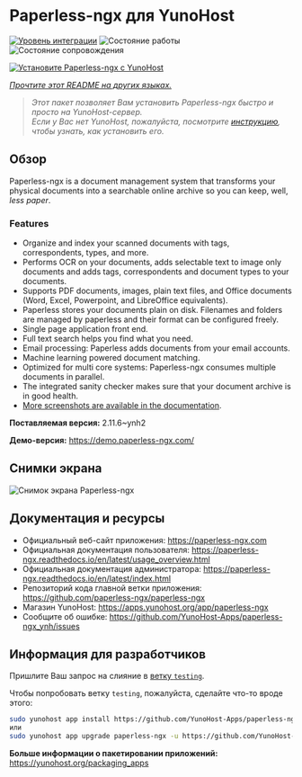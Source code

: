 <!--
Важно: этот README был автоматически сгенерирован <https://github.com/YunoHost/apps/tree/master/tools/readme_generator>
Он НЕ ДОЛЖЕН редактироваться вручную.
-->

# Paperless-ngx для YunoHost

[![Уровень интеграции](https://apps.yunohost.org/badge/integration/paperless-ngx)](https://ci-apps.yunohost.org/ci/apps/paperless-ngx/)
![Состояние работы](https://apps.yunohost.org/badge/state/paperless-ngx)
![Состояние сопровождения](https://apps.yunohost.org/badge/maintained/paperless-ngx)

[![Установите Paperless-ngx с YunoHost](https://install-app.yunohost.org/install-with-yunohost.svg)](https://install-app.yunohost.org/?app=paperless-ngx)

*[Прочтите этот README на других языках.](./ALL_README.md)*

> *Этот пакет позволяет Вам установить Paperless-ngx быстро и просто на YunoHost-сервер.*  
> *Если у Вас нет YunoHost, пожалуйста, посмотрите [инструкцию](https://yunohost.org/install), чтобы узнать, как установить его.*

## Обзор

Paperless-ngx is a document management system that transforms your physical documents into a searchable online archive so you can keep, well, *less paper*.

### Features

* Organize and index your scanned documents with tags, correspondents, types, and more.
* Performs OCR on your documents, adds selectable text to image only documents and adds tags, correspondents and document types to your documents.
* Supports PDF documents, images, plain text files, and Office documents (Word, Excel, Powerpoint, and LibreOffice equivalents).
* Paperless stores your documents plain on disk. Filenames and folders are managed by paperless and their format can be configured freely.
* Single page application front end.
* Full text search helps you find what you need.
* Email processing: Paperless adds documents from your email accounts.
* Machine learning powered document matching.
* Optimized for multi core systems: Paperless-ngx consumes multiple documents in parallel.
* The integrated sanity checker makes sure that your document archive is in good health.
* [More screenshots are available in the documentation](https://paperless-ngx.readthedocs.io/en/latest/screenshots.html).


**Поставляемая версия:** 2.11.6~ynh2

**Демо-версия:** <https://demo.paperless-ngx.com/>

## Снимки экрана

![Снимок экрана Paperless-ngx](./doc/screenshots/documents-wchrome-dark.png)

## Документация и ресурсы

- Официальный веб-сайт приложения: <https://paperless-ngx.com>
- Официальная документация пользователя: <https://paperless-ngx.readthedocs.io/en/latest/usage_overview.html>
- Официальная документация администратора: <https://paperless-ngx.readthedocs.io/en/latest/index.html>
- Репозиторий кода главной ветки приложения: <https://github.com/paperless-ngx/paperless-ngx>
- Магазин YunoHost: <https://apps.yunohost.org/app/paperless-ngx>
- Сообщите об ошибке: <https://github.com/YunoHost-Apps/paperless-ngx_ynh/issues>

## Информация для разработчиков

Пришлите Ваш запрос на слияние в [ветку `testing`](https://github.com/YunoHost-Apps/paperless-ngx_ynh/tree/testing).

Чтобы попробовать ветку `testing`, пожалуйста, сделайте что-то вроде этого:

```bash
sudo yunohost app install https://github.com/YunoHost-Apps/paperless-ngx_ynh/tree/testing --debug
или
sudo yunohost app upgrade paperless-ngx -u https://github.com/YunoHost-Apps/paperless-ngx_ynh/tree/testing --debug
```

**Больше информации о пакетировании приложений:** <https://yunohost.org/packaging_apps>
